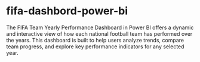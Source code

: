 # fifa-dashbord-power-bi
The FIFA Team Yearly Performance Dashboard in Power BI offers a dynamic and interactive view of how each national football team has performed over the years. This dashboard is built to help users analyze trends, compare team progress, and explore key performance indicators for any selected year.
